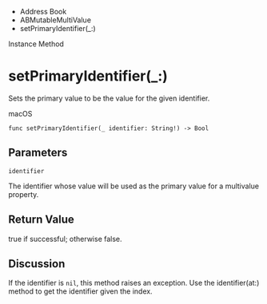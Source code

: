 

- Address Book
- ABMutableMultiValue
-  setPrimaryIdentifier(\_:) 

Instance Method

# setPrimaryIdentifier(\_:)

Sets the primary value to be the value for the given identifier.

macOS

``` source
func setPrimaryIdentifier(_ identifier: String!) -> Bool
```

## Parameters 

`identifier`  

The identifier whose value will be used as the primary value for a multivalue property.

## Return Value

true if successful; otherwise false.

## Discussion

If the identifier is `nil`, this method raises an exception. Use the identifier(at:) method to get the identifier given the index.

